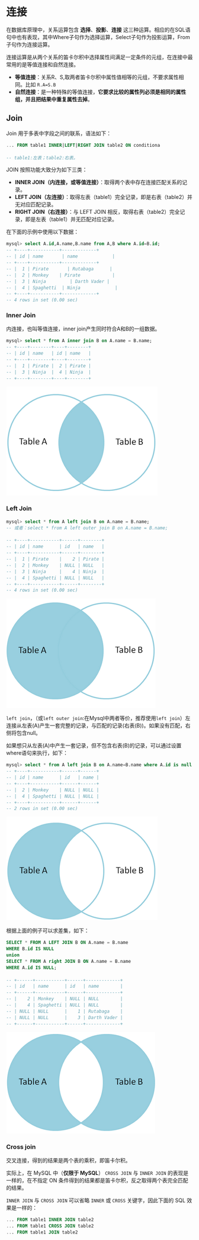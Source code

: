 # 连接

在数据库原理中，关系运算包含 **选择**、**投影**、**连接** 这三种运算。相应的在SQL语句中也有表现，其中Where子句作为选择运算，Select子句作为投影运算，From子句作为连接运算。

连接运算是从两个关系的笛卡尔积中选择属性间满足一定条件的元组，在连接中最常用的是等值连接和自然连接。

  - **等值连接**：关系R、S,取两者笛卡尔积中属性值相等的元组，不要求属性相同。比如 `R.A=S.B`
  - **自然连接**：是一种特殊的等值连接，**它要求比较的属性列必须是相同的属性组，并且把结果中重复属性去掉**。

## Join

Join 用于多表中字段之间的联系，语法如下：

```sql
... FROM table1 INNER|LEFT|RIGHT JOIN table2 ON conditiona

-- table1:左表；table2:右表。
```

JOIN 按照功能大致分为如下三类：

  - **INNER JOIN（内连接，或等值连接）**：取得两个表中存在连接匹配关系的记录。
  - **LEFT JOIN（左连接）**：取得左表（table1）完全记录，即是右表（table2）并无对应匹配记录。
  - **RIGHT JOIN（右连接）**：与 LEFT JOIN 相反，取得右表（table2）完全记录，即是左表（table1）并无匹配对应记录。

在下面的示例中使用以下数据：

```sql
mysql> select A.id,A.name,B.name from A,B where A.id=B.id;
-- +----+-----------+-------------+
-- | id | name       | name             |
-- +----+-----------+-------------+
-- |  1 | Pirate       | Rutabaga      |
-- |  2 | Monkey    | Pirate            |
-- |  3 | Ninja         | Darth Vader |
-- |  4 | Spaghetti  | Ninja             |
-- +----+-----------+-------------+
-- 4 rows in set (0.00 sec)
```

### Inner Join

内连接，也叫等值连接，inner join产生同时符合A和B的一组数据。

```sql
mysql> select * from A inner join B on A.name = B.name;
-- +----+--------+----+--------+
-- | id | name   | id | name   |
-- +----+--------+----+--------+
-- |  1 | Pirate |  2 | Pirate |
-- |  3 | Ninja  |  4 | Ninja  |
-- +----+--------+----+--------+
```

![](join_1.png)

### Left Join

```sql
mysql> select * from A left join B on A.name = B.name;
-- 或者：select * from A left outer join B on A.name = B.name;

-- +----+-----------+------+--------+
-- | id | name      | id   | name   |
-- +----+-----------+------+--------+
-- |  1 | Pirate    |    2 | Pirate |
-- |  2 | Monkey    | NULL | NULL   |
-- |  3 | Ninja     |    4 | Ninja  |
-- |  4 | Spaghetti | NULL | NULL   |
-- +----+-----------+------+--------+
-- 4 rows in set (0.00 sec)
```

![](join_2.png)

`left join`，（或`left outer join`:在Mysql中两者等价，推荐使用`left join`）左连接从左表(A)产生一套完整的记录，与匹配的记录(右表(B))。如果没有匹配，右侧将包含null。

如果想只从左表(A)中产生一套记录，但不包含右表(B)的记录，可以通过设置where语句来执行，如下：

```sql
mysql> select * from A left join B on A.name=B.name where A.id is null or B.id is null;
-- +----+-----------+------+------+
-- | id | name      | id   | name |
-- +----+-----------+------+------+
-- |  2 | Monkey    | NULL | NULL |
-- |  4 | Spaghetti | NULL | NULL |
-- +----+-----------+------+------+
-- 2 rows in set (0.00 sec)
```

![](join_3.png)

根据上面的例子可以求差集，如下：

```sql
SELECT * FROM A LEFT JOIN B ON A.name = B.name
WHERE B.id IS NULL
union
SELECT * FROM A right JOIN B ON A.name = B.name
WHERE A.id IS NULL;

-- +------+-----------+------+-------------+
-- | id   | name      | id   | name        |
-- +------+-----------+------+-------------+
-- |    2 | Monkey    | NULL | NULL        |
-- |    4 | Spaghetti | NULL | NULL        |
-- | NULL | NULL      |    1 | Rutabaga    |
-- | NULL | NULL      |    3 | Darth Vader |
-- +------+-----------+------+-------------+
```

![](join_4.png)

### Cross join

交叉连接，得到的结果是两个表的乘积，即笛卡尔积。

实际上，在 MySQL 中（**仅限于 MySQL**） `CROSS JOIN` 与 `INNER JOIN` 的表现是一样的，在不指定 ON 条件得到的结果都是笛卡尔积，反之取得两个表完全匹配的结果。

`INNER JOIN` 与 `CROSS JOIN` 可以省略 `INNER` 或 `CROSS` 关键字，因此下面的 SQL 效果是一样的：

```sql
... FROM table1 INNER JOIN table2
... FROM table1 CROSS JOIN table2
... FROM table1 JOIN table2
```
